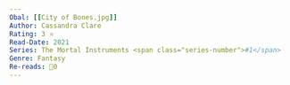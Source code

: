```yaml
---
Obal: [[City of Bones.jpg]]
Author: Cassandra Clare
Rating: 3 ⭐
Read-Date: 2021
Series: The Mortal Instruments <span class="series-number">#1</span>
Genre: Fantasy
Re-reads: 🔁0
---
```

